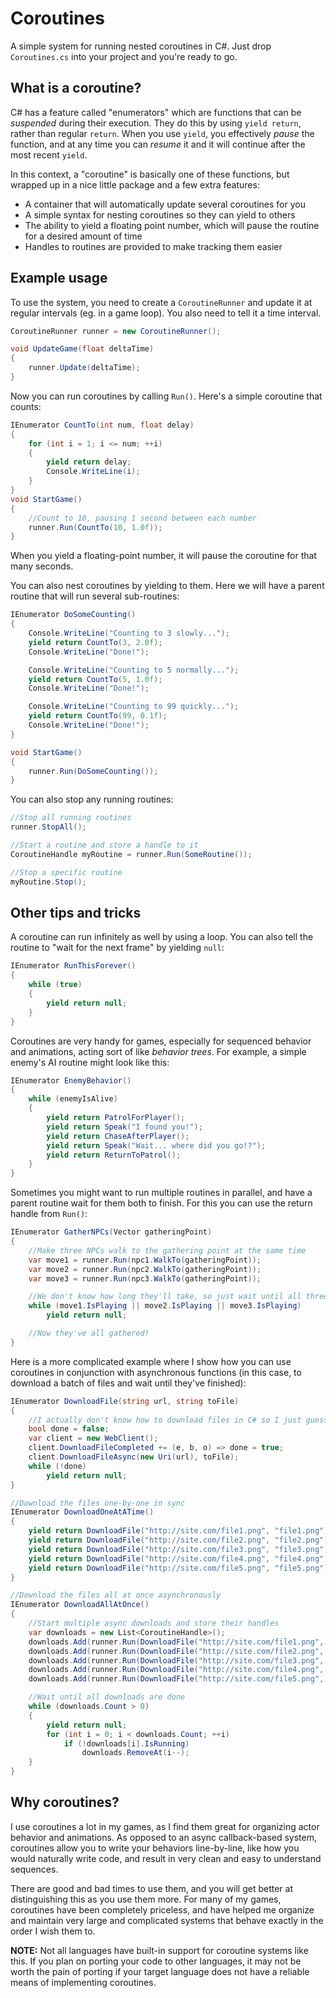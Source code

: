 # Coroutines
A simple system for running nested coroutines in C#. Just drop `Coroutines.cs` into your project and you're ready to go.

## What is a coroutine?
C# has a feature called "enumerators" which are functions that can be *suspended* during their execution. They do this by using `yield return`, rather than regular `return`. When you use `yield`, you effectively *pause* the function, and at any time you can *resume* it and it will continue after the most recent `yield`.

In this context, a "coroutine" is basically one of these functions, but wrapped up in a nice little package and a few extra features:

- A container that will automatically update several coroutines for you
- A simple syntax for nesting coroutines so they can yield to others
- The ability to yield a floating point number, which will pause the routine for a desired amount of time
- Handles to routines are provided to make tracking them easier

## Example usage
To use the system, you need to create a `CoroutineRunner` and update it at regular intervals (eg. in a game loop). You also need to tell it a time interval.

```csharp
CoroutineRunner runner = new CoroutineRunner();

void UpdateGame(float deltaTime)
{
    runner.Update(deltaTime);
}
```

Now you can run coroutines by calling `Run()`. Here's a simple coroutine that counts:

```csharp
IEnumerator CountTo(int num, float delay)
{
    for (int i = 1; i <= num; ++i)
    {
        yield return delay;
        Console.WriteLine(i);
    }
}
void StartGame()
{
    //Count to 10, pausing 1 second between each number
    runner.Run(CountTo(10, 1.0f));
}
```

When you yield a floating-point number, it will pause the coroutine for that many seconds.

You can also nest coroutines by yielding to them. Here we will have a parent routine that will run several sub-routines:

```csharp
IEnumerator DoSomeCounting()
{
    Console.WriteLine("Counting to 3 slowly...");
    yield return CountTo(3, 2.0f);
    Console.WriteLine("Done!");

    Console.WriteLine("Counting to 5 normally...");
    yield return CountTo(5, 1.0f);
    Console.WriteLine("Done!");

    Console.WriteLine("Counting to 99 quickly...");
    yield return CountTo(99, 0.1f);
    Console.WriteLine("Done!");
}

void StartGame()
{
    runner.Run(DoSomeCounting());
}
```

You can also stop any running routines:

```csharp
//Stop all running routines
runner.StopAll();

//Start a routine and store a handle to it
CoroutineHandle myRoutine = runner.Run(SomeRoutine());

//Stop a specific routine
myRoutine.Stop();
```

## Other tips and tricks
A coroutine can run infinitely as well by using a loop. You can also tell the routine to "wait for the next frame" by yielding `null`:

```csharp
IEnumerator RunThisForever()
{
    while (true)
    {
        yield return null;
    }
}
```

Coroutines are very handy for games, especially for sequenced behavior and animations, acting sort of like *behavior trees*. For example, a simple enemy's AI routine might look like this:

```csharp
IEnumerator EnemyBehavior()
{
    while (enemyIsAlive)
    {
        yield return PatrolForPlayer();
        yield return Speak("I found you!");
        yield return ChaseAfterPlayer();
        yield return Speak("Wait... where did you go!?");
        yield return ReturnToPatrol();
    }
}
```

Sometimes you might want to run multiple routines in parallel, and have a parent routine wait for them both to finish. For this you can use the return handle from `Run()`:

```csharp
IEnumerator GatherNPCs(Vector gatheringPoint)
{
    //Make three NPCs walk to the gathering point at the same time
    var move1 = runner.Run(npc1.WalkTo(gatheringPoint));
    var move2 = runner.Run(npc2.WalkTo(gatheringPoint));
    var move3 = runner.Run(npc3.WalkTo(gatheringPoint));

    //We don't know how long they'll take, so just wait until all three have finished
    while (move1.IsPlaying || move2.IsPlaying || move3.IsPlaying)
        yield return null;

    //Now they've all gathered!
}
```

Here is a more complicated example where I show how you can use coroutines in conjunction with asynchronous functions (in this case, to download a batch of files and wait until they've finished):

```csharp
IEnumerator DownloadFile(string url, string toFile)
{
    //I actually don't know how to download files in C# so I just guessed this, but you get the point
    bool done = false;
    var client = new WebClient();
    client.DownloadFileCompleted += (e, b, o) => done = true;
    client.DownloadFileAsync(new Uri(url), toFile);
    while (!done)
        yield return null;
}

//Download the files one-by-one in sync
IEnumerator DownloadOneAtATime()
{
    yield return DownloadFile("http://site.com/file1.png", "file1.png");
    yield return DownloadFile("http://site.com/file2.png", "file2.png");
    yield return DownloadFile("http://site.com/file3.png", "file3.png");
    yield return DownloadFile("http://site.com/file4.png", "file4.png");
    yield return DownloadFile("http://site.com/file5.png", "file5.png");
}

//Download the files all at once asynchronously
IEnumerator DownloadAllAtOnce()
{
    //Start multiple async downloads and store their handles
    var downloads = new List<CoroutineHandle>();
    downloads.Add(runner.Run(DownloadFile("http://site.com/file1.png", "file1.png")));
    downloads.Add(runner.Run(DownloadFile("http://site.com/file2.png", "file2.png")));
    downloads.Add(runner.Run(DownloadFile("http://site.com/file3.png", "file3.png")));
    downloads.Add(runner.Run(DownloadFile("http://site.com/file4.png", "file4.png")));
    downloads.Add(runner.Run(DownloadFile("http://site.com/file5.png", "file5.png")));

    //Wait until all downloads are done
    while (downloads.Count > 0)
    {
        yield return null;
        for (int i = 0; i < downloads.Count; ++i)
            if (!downloads[i].IsRunning)
                downloads.RemoveAt(i--);
    }
}
```

## Why coroutines?

I use coroutines a lot in my games, as I find them great for organizing actor behavior and animations. As opposed to an async callback-based system, coroutines allow you to write your behaviors line-by-line, like how you would naturally write code, and result in very clean and easy to understand sequences.

There are good and bad times to use them, and you will get better at distinguishing this as you use them more. For many of my games, coroutines have been completely priceless, and have helped me organize and maintain very large and complicated systems that behave exactly in the order I wish them to.

**NOTE:** Not all languages have built-in support for coroutine systems like this. If you plan on porting your code to other languages, it may not be worth the pain of porting if your target language does not have a reliable means of implementing coroutines.
